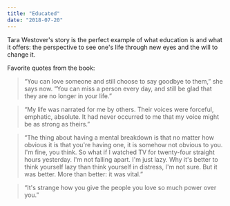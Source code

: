 ```yaml
---
title: "Educated"
date: "2018-07-20"
---
```


Tara Westover's story is the perfect example of what education is and what it offers: the perspective to see one's life through new eyes and the will to change it.

Favorite quotes from the book:

> “You can love someone and still choose to say goodbye to them,” she says now. “You can miss a person every day, and still be glad that they are no longer in your life.”

> “My life was narrated for me by others. Their voices were forceful, emphatic, absolute. It had never occurred to me that my voice might be as strong as theirs.”

> “The thing about having a mental breakdown is that no matter how obvious it is that you're having one, it is somehow not obvious to you. I'm fine, you think. So what if I watched TV for twenty-four straight hours yesterday. I'm not falling apart. I'm just lazy. Why it's better to think yourself lazy than think yourself in distress, I'm not sure. But it was better. More than better: it was vital.”

> “It's strange how you give the people you love so much power over you.”
